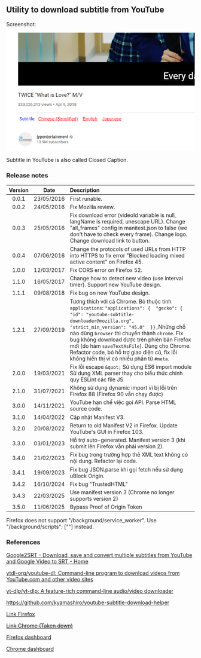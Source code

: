 ## Utility to download subtitle from YouTube

Screenshot:

![img](images/screenshot%2020190927.png)

Subtitle in YouTube is also called Closed Caption.

### Release notes

| Version |    Date    | Description                                                  |
| :-----: | :--------: | :----------------------------------------------------------- |
|  0.0.1  | 23/05/2016 | First runable.                                               |
|  0.0.2  | 24/05/2016 | Fix Mozilla review.                                          |
|  0.0.3  | 25/05/2016 | Fix download error (videoId variable is null, langName is required, unescape URL). Change "all_frames" config in manitest.json to false (we don't have to check every frame). Change logo. Change download link to button. |
|  0.0.4  | 07/06/2016 | Change the protocols of used URLs from HTTP into HTTPS to fix error "Blocked loading mixed active content" on Firefox 45. |
|  1.0.0  | 12/03/2017 | Fix CORS error on Firefox 52.                                |
|  1.1.0  | 16/05/2017 | Change how to detect new video (use interval timer). Support new YouTube design. |
|  1.1.1  | 09/08/2018 | Fix bug on new YouTube design.                               |
|  1.2.1  | 27/09/2019 | Tương thích với cả Chrome. Bỏ thuộc tính `applications`: `"applications": {  "gecko": {    "id": "youtube-subtitle-downloader@mozilla.org",    "strict_min_version": "45.0"  }},`Những chỗ nào dùng `browser` thì chuyển thành `chrome`. Fix bug không download được trên phiên bản Firefox mới (do hàm `saveTextAsFile`). Dùng cho Chrome. Refactor code, bỏ hỗ trợ giao diện cũ, fix lỗi không hiển thị vì có nhiều phần tử `#meta`. |
|  2.0.0  | 19/03/2021 | Fix lỗi escape `&quot;` Sử dụng ES6 import module Sử dụng XML parser thay cho biểu thức chính quy ESLint các file JS |
|  2.1.0  | 31/07/2021 | Không sử dụng dynamic import vì bị lỗi trên Firefox 88 (Firefox 90 vẫn chạy được) |
|  3.0.0  | 14/11/2021 | YouTube hạn chế việc gọi API. Parse HTML source code.        |
|  3.1.0  | 14/04/2022 | Cập nhật Manifest V3.                                        |
|  3.2.0  | 20/08/2022 | Return to old Manifest V2 in Firefox. Update YouTube's GUI in Firefox 103. |
|  3.3.0  | 03/01/2023 | Hỗ trợ auto-generated. Manifest version 3 (khi submit lên Firefox vẫn phải version 2). |
|  3.4.0  | 21/02/2023 | Fix bug trong trường hợp thẻ XML text không có nội dung. Refactor lại code. |
|  3.4.1  | 19/09/2023 | Fix bug JSON.parse khi gọi fetch nếu sử dụng uBlock Origin.  |
|  3.4.2  | 16/10/2024 | Fix bug "TrustedHTML"                                        |
|  3.4.3  | 22/03/2025 | Use manifest version 3 (Chrome no longer supports version 2) |
|  3.5.0  | 11/06/2025 | Bypass Proof of Origin Token                                 |

Firefox does not support "/background/service_worker". Use "/background/scripts": [""] instead.

### References

[Google2SRT - Download, save and convert multiple subtitles from YouTube and Google Video to SRT - Home](https://google2srt.sourceforge.io/en/)

[ytdl-org/youtube-dl: Command-line program to download videos from YouTube.com and other video sites](https://github.com/ytdl-org/youtube-dl)

[yt-dlp/yt-dlp: A feature-rich command-line audio/video downloader](https://github.com/yt-dlp/yt-dlp)

https://github.com/kyamashiro/youtube-subtitle-download-helper

[Link Firefox](https://addons.mozilla.org/en-US/firefox/addon/youtube-subtitle-downloader/)

[~~Link Chrome (Taken down)~~](https://chrome.google.com/webstore/detail/youtube-subtitle-download/falajjjalaffofcbkhgdemihkpllibom)

[Firefox dashboard](https://addons.mozilla.org/en-US/developers/addons)

[Chrome dashboard](https://chrome.google.com/webstore/developer/dashboard)